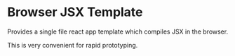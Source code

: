 # Browser JSX Template

Provides a single file react app template which compiles JSX in the browser.

This is very convenient for rapid prototyping.
